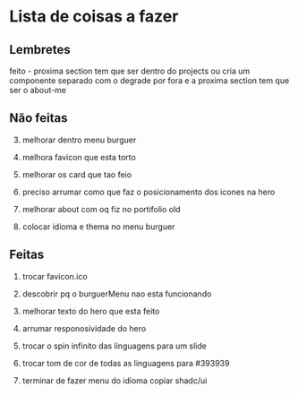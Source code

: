 # Lista de coisas a fazer

## Lembretes

feito - proxima section tem que ser dentro do projects ou cria um componente separado com o degrade por fora e a proxima section tem que ser o about-me

## Não feitas

3. melhorar dentro menu burguer

4. melhora favicon que esta torto

5. melhorar os card que tao feio

6. preciso arrumar como que faz o posicionamento dos icones na hero

7. melhorar about com oq fiz no portifolio old

8. colocar idioma e thema no menu burguer

## Feitas

1. trocar favicon.ico

2. descobrir pq o burguerMenu nao esta funcionando

3. melhorar texto do hero que esta feito

4. arrumar responosividade do hero

5. trocar o spin infinito das linguagens para um slide

6. trocar tom de cor de todas as linguagens para #393939

7. terminar de fazer menu do idioma copiar shadc/ui
